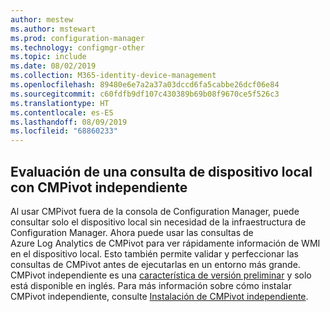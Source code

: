 ```yaml
---
author: mestew
ms.author: mstewart
ms.prod: configuration-manager
ms.technology: configmgr-other
ms.topic: include
ms.date: 08/02/2019
ms.collection: M365-identity-device-management
ms.openlocfilehash: 89480e6e7a2a37a03dccd6fa5cabbe26dcf06e84
ms.sourcegitcommit: c60fdfb9df107c430389b69b08f9670ce5f526c3
ms.translationtype: HT
ms.contentlocale: es-ES
ms.lasthandoff: 08/09/2019
ms.locfileid: "68860233"
---
```

## <a name="local-device-query-evaluation-using-cmpivot-standalone"></a>Evaluación de una consulta de dispositivo local con CMPivot independiente
<!--3197353-->
Al usar CMPivot fuera de la consola de Configuration Manager, puede consultar solo el dispositivo local sin necesidad de la infraestructura de Configuration Manager. Ahora puede usar las consultas de Azure Log Analytics de CMPivot para ver rápidamente información de WMI en el dispositivo local. Esto también permite validar y perfeccionar las consultas de CMPivot antes de ejecutarlas en un entorno más grande. CMPivot independiente es una [característica de versión preliminar](/sccm/core/servers/manage/pre-release-features#bkmk_table) y solo está disponible en inglés. Para más información sobre cómo instalar CMPivot independiente, consulte [Instalación de CMPivot independiente](/sccm/core/servers/manage/cmpivot#install-cmpivot-standalone).
